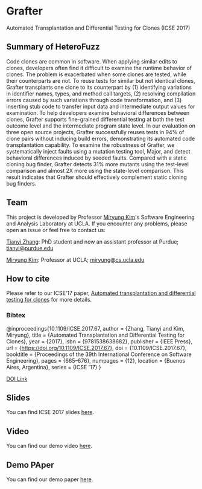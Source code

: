 # Grafter
Automated Transplantation and Differential Testing for Clones (ICSE 2017)


## Summary of HeteroFuzz 
Code clones are common in software. When applying similar edits to clones, developers often find it difficult to examine the runtime behavior of clones. The problem is exacerbated when some clones are tested, while their counterparts are not. To reuse tests for similar but not identical clones, Grafter transplants one clone to its counterpart by (1) identifying variations in identifier names, types, and method call targets, (2) resolving compilation errors caused by such variations through code transformation, and (3) inserting stub code to transfer input data and intermediate output values for examination. To help developers examine behavioral differences between clones, Grafter supports fine-grained differential testing at both the test outcome level and the intermediate program state level.
In our evaluation on three open source projects, Grafter successfully reuses tests in 94% of clone pairs without inducing build errors, demonstrating its automated code transplantation capability. To examine the robustness of Grafter, we systematically inject faults using a mutation testing tool, Major, and detect behavioral differences induced by seeded faults. Compared with a static cloning bug finder, Grafter detects 31% more mutants using the test-level comparison and almost 2X more using the state-level comparison. This result indicates that Grafter should effectively complement static cloning bug finders.

## Team 
This project is developed by Professor [Miryung Kim](http://web.cs.ucla.edu/~miryung/)'s Software Engineering and Analysis Laboratory at UCLA. 
If you encounter any problems, please open an issue or feel free to contact us:

[Tianyi Zhang](https://https://tianyi-zhang.github.io): PhD student and now an assistant professor at Purdue; tianyi@purdue.edu

[Miryung Kim](http://web.cs.ucla.edu/~miryung/): Professor at UCLA; miryung@cs.ucla.edu

## How to cite 
Please refer to our ICSE'17 paper, [Automated transplantation and differential testing for clones](http://web.cs.ucla.edu/%7Etianyi.zhang/grafter.pdf) for more details. 

### Bibtex  
@inproceedings{10.1109/ICSE.2017.67,
author = {Zhang, Tianyi and Kim, Miryung},
title = {Automated Transplantation and Differential Testing for Clones},
year = {2017},
isbn = {9781538638682},
publisher = {IEEE Press},
url = {https://doi.org/10.1109/ICSE.2017.67},
doi = {10.1109/ICSE.2017.67},
booktitle = {Proceedings of the 39th International Conference on Software Engineering},
pages = {665–676},
numpages = {12},
location = {Buenos Aires, Argentina},
series = {ICSE '17}
}

[DOI Link](https://dl.acm.org/doi/10.1109/ICSE.2017.67)

## Slides

You can find ICSE 2017 slides [here](http://web.cs.ucla.edu/~miryung/Publications/icse2017-grafter-slides.pdf). 

## Video 

You can find our demo video [here](https://youtu.be/liqAeuM8s3U).

## Demo PAper 
You can find our demo paper [here](https://dl.acm.org/doi/10.1145/3183440.3195038). 
